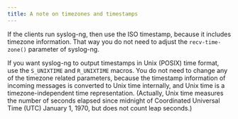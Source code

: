```yaml
---
title: A note on timezones and timestamps
---
```

<!-- DISCLAIMER: This file is based on the syslog-ng Open Source Edition documentation https://github.com/balabit/syslog-ng-ose-guides/commit/2f4a52ee61d1ea9ad27cb4f3168b95408fddfdf2 and is used under the terms of The syslog-ng Open Source Edition Documentation License. The file has been modified by Axoflow. -->

If the clients run syslog-ng, then use the ISO timestamp, because it includes timezone information. That way you do not need to adjust the `recv-time-zone()` parameter of syslog-ng.

If you want syslog-ng to output timestamps in Unix (POSIX) time format, use the `S_UNIXTIME` and `R_UNIXTIME` macros. You do not need to change any of the timezone related parameters, because the timestamp information of incoming messages is converted to Unix time internally, and Unix time is a timezone-independent time representation. (Actually, Unix time measures the number of seconds elapsed since midnight of Coordinated Universal Time (UTC) January 1, 1970, but does not count leap seconds.)
